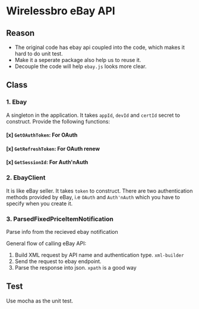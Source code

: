 # Wirelessbro eBay API

## Reason
- The original code has ebay api coupled into the code, which makes it hard to do unit test.
- Make it a seperate package also help us to reuse it.
- Decouple the code will help `ebay.js` looks more clear.

## Class
### 1. Ebay
A singleton in the application. It takes `appId`, `devId` and `certId` secret to construct. Provide the following functions:
#### [x] `GetOAuthToken`: For OAuth
#### [x] `GetRefreshToken`: For OAuth renew
#### [x] `GetSessionId`: For Auth'nAuth

### 2. EbayClient
It is like eBay seller. It takes `token` to construct. There are two authentication methods provided by
eBay, i.e `OAuth` and `Auth'nAuth` which you have to specify when you create it. 

### 3. ParsedFixedPriceItemNotification
Parse info from the recieved ebay notification

General flow of calling eBay API:
1. Build XML request by API name and authentication type. `xml-builder`
2. Send the request to ebay endpoint.
3. Parse the response into json. `xpath` is a good way


## Test
Use mocha as the unit test. 